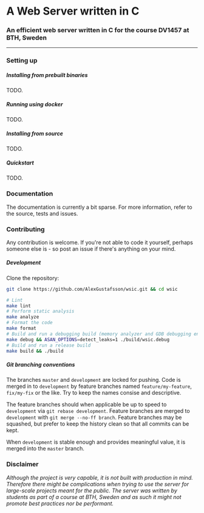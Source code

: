 # A Web Server written in C
### An efficient web server written in C for the course DV1457 at BTH, Sweden
***

### Setting up

##### Installing from prebuilt binaries

TODO.

##### Running using docker

TODO.

##### Installing from source

TODO.

##### Quickstart

TODO.

### Documentation

The documentation is currently a bit sparse. For more information, refer to the source, tests and issues.

### Contributing

Any contribution is welcome. If you're not able to code it yourself, perhaps someone else is - so post an issue if there's anything on your mind.

##### Development

Clone the repository:
```Bash
git clone https://github.com/AlexGustafsson/wsic.git && cd wsic
```

```Bash
# Lint
make lint
# Perform static analysis
make analyze
# Format the code
make format
# Build and run a debugging build (memory analyzer and GDB debugging enabled)
make debug && ASAN_OPTIONS=detect_leaks=1 ./build/wsic.debug
# Build and run a release build
make build && ./build
```

##### Git branching conventions

The branches `master` and `development` are locked for pushing. Code is merged in to `development` by feature branches named `feature/my-feature`, `fix/my-fix` or the like. Try to keep the names consise and descriptive.

The feature branches should when applicable be up to speed to `development` via `git rebase development`. Feature branches are merged to `development` with `git merge --no-ff branch`. Feature branches may be squashed, but prefer to keep the history clean so that all commits can be kept.

When `development` is stable enough and provides meaningful value, it is merged into the `master` branch.

### Disclaimer

_Although the project is very capable, it is not built with production in mind. Therefore there might be complications when trying to use the server for large-scale projects meant for the public. The server was written by students as part of a course at BTH, Sweden and as such it might not promote best practices nor be performant._

